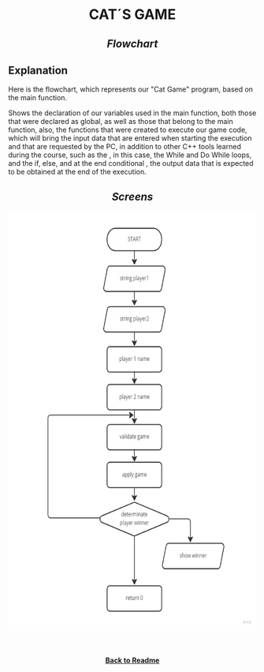 # <div align="center"> **CAT´S GAME**

## <div align="center"> ***Flowchart***

## **Explanation**
Here is the flowchart, which represents our "Cat Game" program, based on the main function.

Shows the declaration of our variables used in the main function, both those that were declared as global, as well as those that belong to the main function, also, the functions that were created to execute our game code, which will bring the input data that are entered when starting the execution and that are requested by the PC, in addition to other C++ tools learned during the course, such as the , in this case, the While and Do While loops, and the if, else, and at the end conditional , the output data that is expected to be obtained at the end of the execution.

## <div align="center"> ***Screens***
<div align="center"><img height="850" src="./Caps/DF_Game_of_cat.jpg">
<br>
<br><br>


[**Back to Readme**](https://github.com/UP210419/UP210419_CPP/blob/main/U3/Readme.md) 